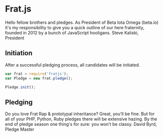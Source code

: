 # Frat.js #

Hello fellow brothers and pledges. As President of Beta Iota Omega (beta.io) it's my responsibility to give you a quick outline of our here fraternity, founded in 2012 by a bunch of JavaScript hooligans.
Steve Kaliski, President

## Initiation ##
After a successful pledging process, all candidates will be initiated.
```javascript
var frat = require('fratjs');
var Pledge = new frat.pledge();

Pledge.init();
```

## Pledging ##
Do you love Frat Rap & prototypal inheritance? Great, you'll be fine. But for all of your PHP, Python, Ruby pledges there will be extensive hazing. By the end of pledge season one thing's for sure: you won't be classy.
David Byrd, Pledge Master